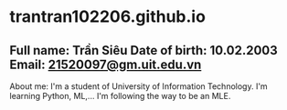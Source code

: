 # trantran102206.github.io
Full name: Trần Siêu
Date of birth: 10.02.2003
Email: 21520097@gm.uit.edu.vn
----------------------------------
About me:
I'm a student of University of Information Technology.
I'm learning Python, ML,... I'm following the way to be an MLE.

